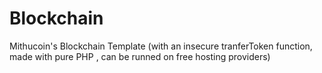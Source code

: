 # Blockchain
Mithucoin's Blockchain Template (with an insecure tranferToken function, made with pure PHP , can be runned on free hosting providers)
